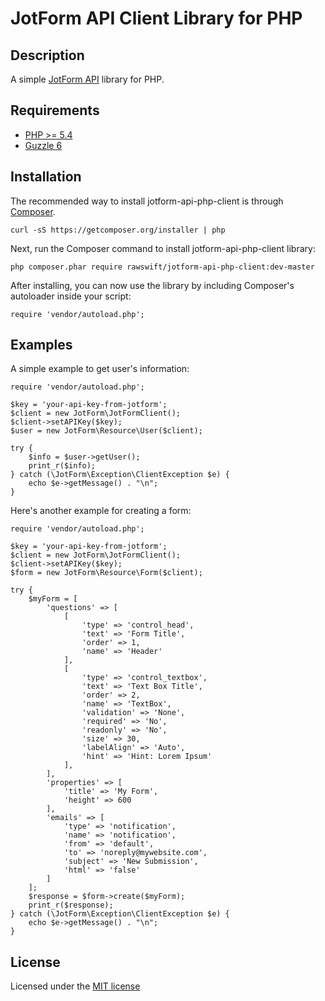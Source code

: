 # JotForm API Client Library for PHP

## Description

A simple [JotForm API](http://api.jotform.com/docs/) library for PHP.

## Requirements

- [PHP >= 5.4](http://php.net/)
- [Guzzle 6](https://github.com/guzzle/guzzle)

## Installation

The recommended way to install jotform-api-php-client is through [Composer](https://getcomposer.org/).

    curl -sS https://getcomposer.org/installer | php

Next, run the Composer command to install jotform-api-php-client library:

    php composer.phar require rawswift/jotform-api-php-client:dev-master

After installing, you can now use the library by including Composer's autoloader inside your script:

    require 'vendor/autoload.php';

## Examples

A simple example to get user's information:

    require 'vendor/autoload.php';

    $key = 'your-api-key-from-jotform';
    $client = new JotForm\JotFormClient();
    $client->setAPIKey($key);
    $user = new JotForm\Resource\User($client);

    try {
        $info = $user->getUser();
        print_r($info);
    } catch (\JotForm\Exception\ClientException $e) {
        echo $e->getMessage() . "\n";
    }

Here's another example for creating a form:

    require 'vendor/autoload.php';

    $key = 'your-api-key-from-jotform';
    $client = new JotForm\JotFormClient();
    $client->setAPIKey($key);
    $form = new JotForm\Resource\Form($client);

    try {
        $myForm = [
            'questions' => [
                [
                    'type' => 'control_head',
                    'text' => 'Form Title',
                    'order' => 1,
                    'name' => 'Header'
                ],
                [
                    'type' => 'control_textbox',
                    'text' => 'Text Box Title',
                    'order' => 2,
                    'name' => 'TextBox',
                    'validation' => 'None',
                    'required' => 'No',
                    'readonly' => 'No',
                    'size' => 30,
                    'labelAlign' => 'Auto',
                    'hint' => 'Hint: Lorem Ipsum'
                ],
            ],
            'properties' => [
                'title' => 'My Form',
                'height' => 600
            ],
            'emails' => [
                'type' => 'notification',
                'name' => 'notification',
                'from' => 'default',
                'to' => 'noreply@mywebsite.com',
                'subject' => 'New Submission',
                'html' => 'false'
            ]
        ];
        $response = $form->create($myForm);
        print_r($response);
    } catch (\JotForm\Exception\ClientException $e) {
        echo $e->getMessage() . "\n";
    }

## License

Licensed under the [MIT license](http://www.opensource.org/licenses/mit-license.php)

